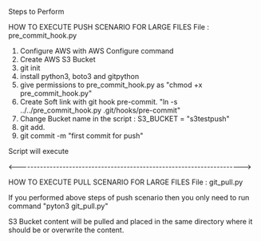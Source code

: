 Steps to Perform




HOW TO EXECUTE PUSH SCENARIO FOR LARGE FILES
File : pre_commit_hook.py

1. Configure AWS with AWS Configure command
2. Create AWS S3 Bucket
3. git init
4. install python3, boto3 and gitpython
5. give permissions to pre_commit_hook.py as "chmod +x pre_commit_hook.py"
6. Create Soft link with git hook pre-commit. "ln -s ../../pre_commit_hook.py .git/hooks/pre-commit"
7. Change Bucket name in the script :  S3_BUCKET = "s3testpush"
8. git add.
9. git commit -m "first commit for push"

 Script will execute

<---------------------------------------------------------------------->


HOW TO EXECUTE PULL SCENARIO FOR LARGE FILES
File : git_pull.py

If you performed above steps of push scenario
then you only need to run command "pyton3 git_pull.py"

S3 Bucket content will be pulled and placed in the same directory where it should be or overwrite the content. 
 
